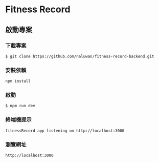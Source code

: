 # Fitness Record

## 啟動專案

### 下載專案
```
$ git clone https://github.com/naluwan/fitness-record-backend.git
```

### 安裝依賴
```
npm install
```
### 啟動

```
$ npm run dev
```

### 終端機提示

```
fitnessRecord app listening on http://localhost:3000
```

### 瀏覽網址

```
http://localhost:3000
```

